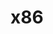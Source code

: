 # x86

<!---
Type|Macro|Description
---|---|---
Identification|`__amd64__`<br/>`__amd64`<br/>`__x86_64__`<br/>`__x86_64`<br/>|Defined by GNU C and Sun Studio
Identification|_M_X64<br/>`_M_AMD64`|Defined by Visual C++

Type|Macro|Format|Description
---|---|---|---
Identification|`i386`<br/>`__i386`<br/>`__i386__`| |Defined by GNU C
Version|`__i386__`<br/>`__i486__`<br/>`__i586__`<br/>`__i686__`| |Defined by GNU C
Identification|`__i386`| |Defined by Sun Studio
Identification|`__i386`<br/>`__IA32__`| |Defined by Stratus VOS C
Identification|`_M_I86`| |Only defined for 16-bits architectures<br/><br/>Defined by Visual C++, Digital Mars, and Watcom C/C++ (see note below)
Identification|`_M_IX86`| |Only defined for 32-bits architectures<br/><br/>Defined by Visual C++, Intel C/C++, Digital Mars, and Watcom C/C++
Version|`_M_IX86`|V00|V = Version
Identification|`__X86__`| |Defined by Watcom C/C++
Identification|`_X86_`| |Defined by MinGW32
Identification|`__THW_INTEL__`| |Defined by XL C/C++
Identification|`__I86__`| |Defined by Digital Mars
Version|`__I86__`|V|V = Version
Identification|`__INTEL__`| |Defined by CodeWarrior
Identification|`__386`||Defined by Diab

CPU|`_M_IX86`|`__I86__`
---|---|---
80386|300|3
80486|400|4
Pentium|500|5
Pentium Pro/II|600|6

Notice that Watcom C/C++ defines `_M_IX86` for both 16-bits and 32-bits architectures. Use `__386__` or `_M_I386` to detect 32-bits architectures in this case.

Notice that the Stratus VOS is big-endian on IA32, so these macros cannot be used to detect endianness if `__VOS__` is set.


Type 	Macro 	Format 	Description
Identification 	i386
__i386
__i386__ 		Defined by GNU C
Version 	__i386__
__i486__
__i586__
__i686__ 		Defined by GNU C
Identification 	__i386 		Defined by Sun Studio
Identification 	__i386
__IA32__ 		Defined by Stratus VOS C
Identification 	_M_I86 		Only defined for 16-bits architectures

Defined by Visual C++, Digital Mars, and Watcom C/C++ (see note below)
Identification 	_M_IX86 		Only defined for 32-bits architectures

Defined by Visual C++, Intel C/C++, Digital Mars, and Watcom C/C++
Version 	_M_IX86 	V00 	V = Version
Identification 	__X86__ 		Defined by Watcom C/C++
Identification 	_X86_ 		Defined by MinGW32
Identification 	__THW_INTEL__ 		Defined by XL C/C++
Identification 	__I86__ 		Defined by Digital Mars
Version 	__I86__ 	V 	V = Version
Identification 	__INTEL__ 		Defined by CodeWarrior
Identification 	__386 		Defined by Diab

Notice that Watcom C/C++ defines _M_IX86 for both 16-bits and 32-bits architectures. Use __386__ or _M_I386 to detect 32-bits architectures in this case.

Notice that the Stratus VOS is big-endian on IA32, so these macros cannot be used to detect endianness if __VOS__ is set.
Example
CPU 	_M_IX86 	__I86__
80386 	300 	3
80486 	400 	4
Pentium 	500 	5
Pentium Pro/II 	600 	6
////


////
<gcc/config/i386/i386.h> (3.1)

#define TARGET_CPU_DEFAULT_i386 0
#define TARGET_CPU_DEFAULT_i486 1
#define TARGET_CPU_DEFAULT_pentium 2
#define TARGET_CPU_DEFAULT_pentium_mmx 3
#define TARGET_CPU_DEFAULT_pentiumpro 4
#define TARGET_CPU_DEFAULT_pentium2 5
#define TARGET_CPU_DEFAULT_pentium3 6
#define TARGET_CPU_DEFAULT_pentium4 7
#define TARGET_CPU_DEFAULT_k6 8
#define TARGET_CPU_DEFAULT_k6_2 9
#define TARGET_CPU_DEFAULT_k6_3 10
#define TARGET_CPU_DEFAULT_athlon 11
#define TARGET_CPU_DEFAULT_athlon_sse 12

#define TARGET_CPU_DEFAULT_NAMES {"i386", "i486", "pentium", "pentium-mmx",\
				  "pentiumpro", "pentium2", "pentium3", \
				  "pentium4", "k6", "k6-2", "k6-3",\
				  "athlon", "athlon-4"}
#ifndef CPP_CPU_DEFAULT_SPEC
#if TARGET_CPU_DEFAULT == TARGET_CPU_DEFAULT_i486
#define CPP_CPU_DEFAULT_SPEC "-D__tune_i486__"
#endif
#if TARGET_CPU_DEFAULT == TARGET_CPU_DEFAULT_pentium
#define CPP_CPU_DEFAULT_SPEC "-D__tune_i586__ -D__tune_pentium__"
#endif
#if TARGET_CPU_DEFAULT == TARGET_CPU_DEFAULT_pentium_mmx
#define CPP_CPU_DEFAULT_SPEC "-D__tune_i586__ -D__tune_pentium__ -D__tune_pentium_mmx__"
#endif
#if TARGET_CPU_DEFAULT == TARGET_CPU_DEFAULT_pentiumpro
#define CPP_CPU_DEFAULT_SPEC "-D__tune_i686__ -D__tune_pentiumpro__"
#endif
#if TARGET_CPU_DEFAULT == TARGET_CPU_DEFAULT_pentium2
#define CPP_CPU_DEFAULT_SPEC "-D__tune_i686__ -D__tune_pentiumpro__\
-D__tune_pentium2__"
#endif
#if TARGET_CPU_DEFAULT == TARGET_CPU_DEFAULT_pentium3
#define CPP_CPU_DEFAULT_SPEC "-D__tune_i686__ -D__tune_pentiumpro__\
-D__tune_pentium2__ -D__tune_pentium3__"
#endif
#if TARGET_CPU_DEFAULT == TARGET_CPU_DEFAULT_pentium4
#define CPP_CPU_DEFAULT_SPEC "-D__tune_pentium4__"
#endif
#if TARGET_CPU_DEFAULT == TARGET_CPU_DEFAULT_k6
#define CPP_CPU_DEFAULT_SPEC "-D__tune_k6__"
#endif
#if TARGET_CPU_DEFAULT == TARGET_CPU_DEFAULT_k6_2
#define CPP_CPU_DEFAULT_SPEC "-D__tune_k6__ -D__tune_k6_2__"
#endif
#if TARGET_CPU_DEFAULT == TARGET_CPU_DEFAULT_k6_3
#define CPP_CPU_DEFAULT_SPEC "-D__tune_k6__ -D__tune_k6_3__"
#endif
#if TARGET_CPU_DEFAULT == TARGET_CPU_DEFAULT_athlon
#define CPP_CPU_DEFAULT_SPEC "-D__tune_athlon__"
#endif
#if TARGET_CPU_DEFAULT == TARGET_CPU_DEFAULT_athlon_sse
#define CPP_CPU_DEFAULT_SPEC "-D__tune_athlon__ -D__tune_athlon_sse__"
#endif
#ifndef CPP_CPU_DEFAULT_SPEC
#define CPP_CPU_DEFAULT_SPEC "-D__tune_i386__"
#endif
#endif /* CPP_CPU_DEFAULT_SPEC */

#ifdef TARGET_BI_ARCH
#define NO_BUILTIN_SIZE_TYPE
#define NO_BUILTIN_PTRDIFF_TYPE
#endif

#ifdef NO_BUILTIN_SIZE_TYPE
#define CPP_CPU32_SIZE_TYPE_SPEC \
  " -D__SIZE_TYPE__=unsigned\\ int -D__PTRDIFF_TYPE__=int"
#define CPP_CPU64_SIZE_TYPE_SPEC \
  " -D__SIZE_TYPE__=unsigned\\ long\\ int -D__PTRDIFF_TYPE__=long\\ int"
#else
#define CPP_CPU32_SIZE_TYPE_SPEC ""
#define CPP_CPU64_SIZE_TYPE_SPEC ""
#endif

#define CPP_CPU32_SPEC \
  "-Acpu=i386 -Amachine=i386 %{!ansi:%{!std=c*:%{!std=i*:-Di386}}} -D__i386 \
-D__i386__ %(cpp_cpu32sizet)"

#define CPP_CPU64_SPEC \
  "-Acpu=x86_64 -Amachine=x86_64 -D__x86_64 -D__x86_64__ %(cpp_cpu64sizet)"

#define CPP_CPUCOMMON_SPEC "\
%{march=i386:%{!mcpu*:-D__tune_i386__ }}\
%{march=i486:-D__i486 -D__i486__ %{!mcpu*:-D__tune_i486__ }}\
%{march=pentium|march=i586:-D__i586 -D__i586__ -D__pentium -D__pentium__ \
  %{!mcpu*:-D__tune_i586__ -D__tune_pentium__ }}\
%{march=pentium-mmx:-D__i586 -D__i586__ -D__pentium -D__pentium__ \
  -D__pentium__mmx__ \
  %{!mcpu*:-D__tune_i586__ -D__tune_pentium__ -D__tune_pentium_mmx__}}\
%{march=pentiumpro|march=i686:-D__i686 -D__i686__ \
  -D__pentiumpro -D__pentiumpro__ \
  %{!mcpu*:-D__tune_i686__ -D__tune_pentiumpro__ }}\
%{march=k6:-D__k6 -D__k6__ %{!mcpu*:-D__tune_k6__ }}\
%{march=k6-2:-D__k6 -D__k6__ -D__k6_2__ \
  %{!mcpu*:-D__tune_k6__ -D__tune_k6_2__ }}\
%{march=k6-3:-D__k6 -D__k6__ -D__k6_3__ \
  %{!mcpu*:-D__tune_k6__ -D__tune_k6_3__ }}\
%{march=athlon|march=athlon-tbird:-D__athlon -D__athlon__ \
  %{!mcpu*:-D__tune_athlon__ }}\
%{march=athlon-4|march=athlon-xp|march=athlon-mp:-D__athlon -D__athlon__ \
  -D__athlon_sse__ \
  %{!mcpu*:-D__tune_athlon__ -D__tune_athlon_sse__ }}\
%{march=pentium4:-D__pentium4 -D__pentium4__ %{!mcpu*:-D__tune_pentium4__ }}\
%{m386|mcpu=i386:-D__tune_i386__ }\
%{m486|mcpu=i486:-D__tune_i486__ }\
%{mpentium|mcpu=pentium|mcpu=i586|mcpu=pentium-mmx:-D__tune_i586__ -D__tune_pentium__ }\
%{mpentiumpro|mcpu=pentiumpro|mcpu=i686|cpu=pentium2|cpu=pentium3:-D__tune_i686__ \
-D__tune_pentiumpro__ }\
%{mcpu=k6|mcpu=k6-2|mcpu=k6-3:-D__tune_k6__ }\
%{mcpu=athlon|mcpu=athlon-tbird|mcpu=athlon-4|mcpu=athlon-xp|mcpu=athlon-mp:\
-D__tune_athlon__ }\
%{mcpu=athlon-4|mcpu=athlon-xp|mcpu=athlon-mp:\
-D__tune_athlon_sse__ }\
%{mcpu=pentium4:-D__tune_pentium4__ }\
%{march=athlon-tbird|march=athlon-xp|march=athlon-mp|march=pentium3|march=pentium4:\
-D__SSE__ }\
%{march=pentium-mmx|march=k6|march=k6-2|march=k6-3\
|march=athlon|march=athlon-tbird|march=athlon-4|march=athlon-xp\
|march=athlon-mp|march=pentium2|march=pentium3|march=pentium4: -D__MMX__ }\
%{march=k6-2|march=k6-3\
|march=athlon|march=athlon-tbird|march=athlon-4|march=athlon-xp\
|march=athlon-mp: -D__3dNOW__ }\
%{march=athlon|march=athlon-tbird|march=athlon-4|march=athlon-xp\
|march=athlon-mp: -D__3dNOW_A__ }\
%{march=pentium4: -D__SSE2__ }\
%{!march*:%{!mcpu*:%{!m386:%{!m486:%{!mpentium*:%(cpp_cpu_default)}}}}}"

#ifndef CPP_CPU_SPEC
#ifdef TARGET_BI_ARCH
#ifdef TARGET_64BIT_DEFAULT
#define CPP_CPU_SPEC "%{m32:%(cpp_cpu32)}%{!m32:%(cpp_cpu64)} %(cpp_cpucommon)"
#else
#define CPP_CPU_SPEC "%{m64:%(cpp_cpu64)}%{!m64:%(cpp_cpu32)} %(cpp_cpucommon)"
#endif
#else
#ifdef TARGET_64BIT_DEFAULT
#define CPP_CPU_SPEC "%(cpp_cpu64) %(cpp_cpucommon)"
#else
#define CPP_CPU_SPEC "%(cpp_cpu32) %(cpp_cpucommon)"
#endif
#endif
#endif

////


////
<gcc/config/i860/i860.h> (3.1)

#define CPP_PREDEFINES "-Di860 -Dunix -Asystem=unix -Asystem=svr4 -Acpu=i860 -Amachine=i860"
////

////
<gcc/config/i960/i960> (3.1)

#define CPP_PREDEFINES "-Di960 -Di80960 -DI960 -DI80960 -Acpu=i960 -Amachine=i960"

/* Name to predefine in the preprocessor for processor variations.
   -mic* options make characters signed by default.  */
#define	CPP_SPEC "%{mic*:-D__i960 -fsigned-char\
			%{mka:-D__i960KA}%{mkb:-D__i960KB}\
			%{mja:-D__i960JA}%{mjd:-D__i960JD}%{mjf:-D__i960JF}\
			%{mrp:-D__i960RP}\
			%{msa:-D__i960SA}%{msb:-D__i960SB}\
			%{mmc:-D__i960MC}\
			%{mca:-D__i960CA}%{mcc:-D__i960CC}\
			%{mcf:-D__i960CF}}\
	%{msoft-float:-D_SOFT_FLOAT}\
	%{mka:-D__i960KA__ -D__i960_KA__}\
	%{mkb:-D__i960KB__ -D__i960_KB__}\
	%{msa:-D__i960SA__ -D__i960_SA__}\
	%{msb:-D__i960SB__ -D__i960_SB__}\
	%{mmc:-D__i960MC__ -D__i960_MC__}\
	%{mca:-D__i960CA__ -D__i960_CA__}\
	%{mcc:-D__i960CC__ -D__i960_CC__}\
	%{mcf:-D__i960CF__ -D__i960_CF__}\
	%{!mka:%{!mkb:%{!msa:%{!msb:%{!mmc:%{!mca:\
		%{!mcc:%{!mcf:-D__i960_KB -D__i960KB__ %{mic*:-D__i960KB}}}}}}}}}\
	%{mlong-double-64:-D__LONG_DOUBLE_64__}"

/* Specs for the compiler, to handle processor variations. 
   If the user gives an explicit -gstabs or -gcoff option, then do not
   try to add an implicit one, as this will fail. 
   -mic* options make characters signed by default.  */
#define CC1_SPEC \
	"%{mic*:-fsigned-char}\
%{!mka:%{!mkb:%{!msa:%{!msb:%{!mmc:%{!mca:%{!mcc:%{!mcf:%{!mja:%{!mjd:%{!mjf:%{!mrp:-mka}}}}}}}}}}}}\
	 %{!gs*:%{!gc*:%{mbout:%{g*:-gstabs}}\
		       %{mcoff:%{g*:-gcoff}}\
		       %{!mbout:%{!mcoff:%{g*:-gstabs}}}}}"

/* Specs for the assembler, to handle processor variations.
   For compatibility with Intel's gnu960 tool chain, pass -A options to
   the assembler.  */
#define ASM_SPEC \
	"%{mka:-AKA}%{mkb:-AKB}%{msa:-ASA}%{msb:-ASB}\
	%{mmc:-AMC}%{mca:-ACA}%{mcc:-ACC}%{mcf:-ACF}\
        %{mja:-AJX}%{mjd:-AJX}%{mjf:-AJX}%{mrp:-AJX}\
	%{!mka:%{!mkb:%{!msa:%{!msb:%{!mmc:%{!mca:%{!mcc:%{!mcf:%{!mja:%{!mjd:%{!mjf:%{!mrp:-AKB}}}}}}}}}}}}\
	%{mlink-relax:-linkrelax}"

/* Specs for the linker, to handle processor variations.
   For compatibility with Intel's gnu960 tool chain, pass -F and -A options
   to the linker.  */
#define LINK_SPEC \
	"%{mka:-AKA}%{mkb:-AKB}%{msa:-ASA}%{msb:-ASB}\
	%{mmc:-AMC}%{mca:-ACA}%{mcc:-ACC}%{mcf:-ACF}\
        %{mja:-AJX}%{mjd:-AJX}%{mjf:-AJX}%{mrp:-AJX}\
	%{mbout:-Fbout}%{mcoff:-Fcoff}\
	%{mlink-relax:-relax}"

/* Specs for the libraries to link with, to handle processor variations.
   Compatible with Intel's gnu960 tool chain.  */
#define LIB_SPEC "%{!nostdlib:-lcg %{p:-lprof}%{pg:-lgprof}\
	  %{mka:-lfpg}%{msa:-lfpg}%{mca:-lfpg}%{mcf:-lfpg} -lgnu}"

/* Defining the macro shows we can debug even without a frame pointer.
   Actually, we can debug without FP.  But defining the macro results in
   that -O means FP elimination.  Addressing through sp requires
   negative offset and more one word addressing in the most cases
   (offsets except for 0-4095 require one more word).  Therefore we've
   not defined the macro.  */
/*#define CAN_DEBUG_WITHOUT_FP*/
////


////
<gcc/config/config/i386-c.cc> (14.2.0)

static void ix86_target_macros_internal
  (HOST_WIDE_INT, HOST_WIDE_INT, enum processor_type, enum processor_type, enum fpmath_unit,
   void (*def_or_undef) (cpp_reader *, const char *));

/* Internal function to either define or undef the appropriate system
   macros.  */
static void
ix86_target_macros_internal (HOST_WIDE_INT isa_flag,
			     HOST_WIDE_INT isa_flag2,
			     enum processor_type arch,
			     enum processor_type tune,
			     enum fpmath_unit fpmath,
			     void (*def_or_undef) (cpp_reader *,
						   const char *))
{
  /* For some of the k6/pentium varients there weren't separate ISA bits to
     identify which tune/arch flag was passed, so figure it out here.  */
  size_t arch_len = strlen (ix86_arch_string);
  size_t tune_len = strlen (ix86_tune_string);
  int last_arch_char = ix86_arch_string[arch_len - 1];
  int last_tune_char = ix86_tune_string[tune_len - 1];

  /* Built-ins based on -march=.  */
  switch (arch)
    {
    case PROCESSOR_I386:
      break;
    case PROCESSOR_I486:
      def_or_undef (parse_in, "__i486");
      def_or_undef (parse_in, "__i486__");
      break;
    case PROCESSOR_LAKEMONT:
      /* Intel MCU is based on Intel Pentium CPU.  */
    case PROCESSOR_PENTIUM:
      def_or_undef (parse_in, "__i586");
      def_or_undef (parse_in, "__i586__");
      def_or_undef (parse_in, "__pentium");
      def_or_undef (parse_in, "__pentium__");
      if (isa_flag & OPTION_MASK_ISA_MMX)
	def_or_undef (parse_in, "__pentium_mmx__");
      break;
    case PROCESSOR_PENTIUMPRO:
      def_or_undef (parse_in, "__i686");
      def_or_undef (parse_in, "__i686__");
      def_or_undef (parse_in, "__pentiumpro");
      def_or_undef (parse_in, "__pentiumpro__");
      break;
    case PROCESSOR_GEODE:
      def_or_undef (parse_in, "__geode");
      def_or_undef (parse_in, "__geode__");
      break;
    case PROCESSOR_K6:
      def_or_undef (parse_in, "__k6");
      def_or_undef (parse_in, "__k6__");
      if (last_arch_char == '2')
	def_or_undef (parse_in, "__k6_2__");
      else if (last_arch_char == '3')
	def_or_undef (parse_in, "__k6_3__");
      else if (isa_flag & OPTION_MASK_ISA_3DNOW)
	def_or_undef (parse_in, "__k6_3__");
      break;
    case PROCESSOR_ATHLON:
      def_or_undef (parse_in, "__athlon");
      def_or_undef (parse_in, "__athlon__");
      if (isa_flag & OPTION_MASK_ISA_SSE)
	def_or_undef (parse_in, "__athlon_sse__");
      break;
    case PROCESSOR_K8:
      def_or_undef (parse_in, "__k8");
      def_or_undef (parse_in, "__k8__");
      break;
    case PROCESSOR_AMDFAM10:
      def_or_undef (parse_in, "__amdfam10");
      def_or_undef (parse_in, "__amdfam10__");
      break;
    case PROCESSOR_BDVER1:
      def_or_undef (parse_in, "__bdver1");
      def_or_undef (parse_in, "__bdver1__");
      break;
    case PROCESSOR_BDVER2:
      def_or_undef (parse_in, "__bdver2");
      def_or_undef (parse_in, "__bdver2__");
      break;
    case PROCESSOR_BDVER3:
      def_or_undef (parse_in, "__bdver3");
      def_or_undef (parse_in, "__bdver3__");
      break;
    case PROCESSOR_BDVER4:
      def_or_undef (parse_in, "__bdver4");
      def_or_undef (parse_in, "__bdver4__");
      break;
    case PROCESSOR_ZNVER1:
      def_or_undef (parse_in, "__znver1");
      def_or_undef (parse_in, "__znver1__");
      break;
    case PROCESSOR_ZNVER2:
      def_or_undef (parse_in, "__znver2");
      def_or_undef (parse_in, "__znver2__");
      break;
    case PROCESSOR_ZNVER3:
      def_or_undef (parse_in, "__znver3");
      def_or_undef (parse_in, "__znver3__");
      break;
    case PROCESSOR_ZNVER4:
      def_or_undef (parse_in, "__znver4");
      def_or_undef (parse_in, "__znver4__");
      break;
    case PROCESSOR_ZNVER5:
      def_or_undef (parse_in, "__znver5");
      def_or_undef (parse_in, "__znver5__");
      break;
    case PROCESSOR_BTVER1:
      def_or_undef (parse_in, "__btver1");
      def_or_undef (parse_in, "__btver1__");
      break;
    case PROCESSOR_BTVER2:
      def_or_undef (parse_in, "__btver2");
      def_or_undef (parse_in, "__btver2__");
      break;
    case PROCESSOR_LUJIAZUI:
      def_or_undef (parse_in, "__lujiazui");
      def_or_undef (parse_in, "__lujiazui__");
      break;
    case PROCESSOR_YONGFENG:
      def_or_undef (parse_in, "__yongfeng");
      def_or_undef (parse_in, "__yongfeng__");
      break;
    case PROCESSOR_PENTIUM4:
      def_or_undef (parse_in, "__pentium4");
      def_or_undef (parse_in, "__pentium4__");
      break;
    case PROCESSOR_NOCONA:
      def_or_undef (parse_in, "__nocona");
      def_or_undef (parse_in, "__nocona__");
      break;
    case PROCESSOR_CORE2:
      def_or_undef (parse_in, "__core2");
      def_or_undef (parse_in, "__core2__");
      break;
    case PROCESSOR_NEHALEM:
      def_or_undef (parse_in, "__corei7");
      def_or_undef (parse_in, "__corei7__");
      def_or_undef (parse_in, "__nehalem");
      def_or_undef (parse_in, "__nehalem__");
      break;
    case PROCESSOR_SANDYBRIDGE:
      def_or_undef (parse_in, "__corei7_avx");
      def_or_undef (parse_in, "__corei7_avx__");
      def_or_undef (parse_in, "__sandybridge");
      def_or_undef (parse_in, "__sandybridge__");
      break;
    case PROCESSOR_HASWELL:
      def_or_undef (parse_in, "__core_avx2");
      def_or_undef (parse_in, "__core_avx2__");
      def_or_undef (parse_in, "__haswell");
      def_or_undef (parse_in, "__haswell__");
      break;
    case PROCESSOR_BONNELL:
      def_or_undef (parse_in, "__atom");
      def_or_undef (parse_in, "__atom__");
      def_or_undef (parse_in, "__bonnell");
      def_or_undef (parse_in, "__bonnell__");
      break;
    case PROCESSOR_SILVERMONT:
      def_or_undef (parse_in, "__slm");
      def_or_undef (parse_in, "__slm__");
      def_or_undef (parse_in, "__silvermont");
      def_or_undef (parse_in, "__silvermont__");
      break;
    case PROCESSOR_GOLDMONT:
      def_or_undef (parse_in, "__goldmont");
      def_or_undef (parse_in, "__goldmont__");
      break;
    case PROCESSOR_GOLDMONT_PLUS:
      def_or_undef (parse_in, "__goldmont_plus");
      def_or_undef (parse_in, "__goldmont_plus__");
      break;
    case PROCESSOR_TREMONT:
      def_or_undef (parse_in, "__tremont");
      def_or_undef (parse_in, "__tremont__");
      break;
    case PROCESSOR_SIERRAFOREST:
      def_or_undef (parse_in, "__sierraforest");
      def_or_undef (parse_in, "__sierraforest__");
      break;
    case PROCESSOR_GRANDRIDGE:
      def_or_undef (parse_in, "__grandridge");
      def_or_undef (parse_in, "__grandridge__");
      break;
    case PROCESSOR_CLEARWATERFOREST:
      def_or_undef (parse_in, "__clearwaterforest");
      def_or_undef (parse_in, "__clearwaterforest__");
      break;
    case PROCESSOR_KNL:
      def_or_undef (parse_in, "__knl");
      def_or_undef (parse_in, "__knl__");
      break;
    case PROCESSOR_KNM:
      def_or_undef (parse_in, "__knm");
      def_or_undef (parse_in, "__knm__");
      break;
    case PROCESSOR_SKYLAKE:
      def_or_undef (parse_in, "__skylake");
      def_or_undef (parse_in, "__skylake__");
      break;
    case PROCESSOR_SKYLAKE_AVX512:
      def_or_undef (parse_in, "__skylake_avx512");
      def_or_undef (parse_in, "__skylake_avx512__");
      break;
    case PROCESSOR_CANNONLAKE:
      def_or_undef (parse_in, "__cannonlake");
      def_or_undef (parse_in, "__cannonlake__");
      break;
    case PROCESSOR_ICELAKE_CLIENT:
      def_or_undef (parse_in, "__icelake_client");
      def_or_undef (parse_in, "__icelake_client__");
      break;
    case PROCESSOR_ICELAKE_SERVER:
      def_or_undef (parse_in, "__icelake_server");
      def_or_undef (parse_in, "__icelake_server__");
      break;
    case PROCESSOR_CASCADELAKE:
      def_or_undef (parse_in, "__cascadelake");
      def_or_undef (parse_in, "__cascadelake__");
      break;
    case PROCESSOR_TIGERLAKE:
      def_or_undef (parse_in, "__tigerlake");
      def_or_undef (parse_in, "__tigerlake__");
      break;
    case PROCESSOR_COOPERLAKE:
      def_or_undef (parse_in, "__cooperlake");
      def_or_undef (parse_in, "__cooperlake__");
      break;
    case PROCESSOR_SAPPHIRERAPIDS:
      def_or_undef (parse_in, "__sapphirerapids");
      def_or_undef (parse_in, "__sapphirerapids__");
      break;
    case PROCESSOR_GRANITERAPIDS:
      def_or_undef (parse_in, "__graniterapids");
      def_or_undef (parse_in, "__graniterapids__");
      break;
    case PROCESSOR_GRANITERAPIDS_D:
      def_or_undef (parse_in, "__graniterapids_d");
      def_or_undef (parse_in, "__graniterapids_d__");
      break;
    case PROCESSOR_ALDERLAKE:
      def_or_undef (parse_in, "__alderlake");
      def_or_undef (parse_in, "__alderlake__");
      break;
    case PROCESSOR_ROCKETLAKE:
      def_or_undef (parse_in, "__rocketlake");
      def_or_undef (parse_in, "__rocketlake__");
      break;
    case PROCESSOR_ARROWLAKE:
      def_or_undef (parse_in, "__arrowlake");
      def_or_undef (parse_in, "__arrowlake__");
      break;
    case PROCESSOR_ARROWLAKE_S:
      def_or_undef (parse_in, "__arrowlake_s");
      def_or_undef (parse_in, "__arrowlake_s__");
      break;
    case PROCESSOR_PANTHERLAKE:
      def_or_undef (parse_in, "__pantherlake");
      def_or_undef (parse_in, "__pantherlake__");
      break;

    /* use PROCESSOR_max to not set/unset the arch macro.  */
    case PROCESSOR_max:
      break;
    case PROCESSOR_INTEL:
    case PROCESSOR_GENERIC:
      gcc_unreachable ();
    }

  /* Built-ins based on -mtune=.  */
  switch (tune)
    {
    case PROCESSOR_I386:
      def_or_undef (parse_in, "__tune_i386__");
      break;
    case PROCESSOR_I486:
      def_or_undef (parse_in, "__tune_i486__");
      break;
    case PROCESSOR_PENTIUM:
      def_or_undef (parse_in, "__tune_i586__");
      def_or_undef (parse_in, "__tune_pentium__");
      if (last_tune_char == 'x')
	def_or_undef (parse_in, "__tune_pentium_mmx__");
      break;
    case PROCESSOR_PENTIUMPRO:
      def_or_undef (parse_in, "__tune_i686__");
      def_or_undef (parse_in, "__tune_pentiumpro__");
      switch (last_tune_char)
	{
	case '3':
	  def_or_undef (parse_in, "__tune_pentium3__");
	  /* FALLTHRU */
	case '2':
	  def_or_undef (parse_in, "__tune_pentium2__");
	  break;
	}
      break;
    case PROCESSOR_GEODE:
      def_or_undef (parse_in, "__tune_geode__");
      break;
    case PROCESSOR_K6:
      def_or_undef (parse_in, "__tune_k6__");
      if (last_tune_char == '2')
	def_or_undef (parse_in, "__tune_k6_2__");
      else if (last_tune_char == '3')
	def_or_undef (parse_in, "__tune_k6_3__");
      else if (isa_flag & OPTION_MASK_ISA_3DNOW)
	def_or_undef (parse_in, "__tune_k6_3__");
      break;
    case PROCESSOR_ATHLON:
      def_or_undef (parse_in, "__tune_athlon__");
      if (isa_flag & OPTION_MASK_ISA_SSE)
	def_or_undef (parse_in, "__tune_athlon_sse__");
      break;
    case PROCESSOR_K8:
      def_or_undef (parse_in, "__tune_k8__");
      break;
    case PROCESSOR_AMDFAM10:
      def_or_undef (parse_in, "__tune_amdfam10__");
      break;
    case PROCESSOR_BDVER1:
      def_or_undef (parse_in, "__tune_bdver1__");
      break;
    case PROCESSOR_BDVER2:
      def_or_undef (parse_in, "__tune_bdver2__");
      break;
    case PROCESSOR_BDVER3:
      def_or_undef (parse_in, "__tune_bdver3__");
      break;
    case PROCESSOR_BDVER4:
      def_or_undef (parse_in, "__tune_bdver4__");
      break;
    case PROCESSOR_ZNVER1:
      def_or_undef (parse_in, "__tune_znver1__");
      break;
    case PROCESSOR_ZNVER2:
      def_or_undef (parse_in, "__tune_znver2__");
      break;
    case PROCESSOR_ZNVER3:
      def_or_undef (parse_in, "__tune_znver3__");
      break;
    case PROCESSOR_ZNVER4:
      def_or_undef (parse_in, "__tune_znver4__");
      break;
    case PROCESSOR_ZNVER5:
      def_or_undef (parse_in, "__tune_znver5__");
      break;
    case PROCESSOR_BTVER1:
      def_or_undef (parse_in, "__tune_btver1__");
      break;
    case PROCESSOR_BTVER2:
      def_or_undef (parse_in, "__tune_btver2__");
       break;
    case PROCESSOR_LUJIAZUI:
      def_or_undef (parse_in, "__tune_lujiazui__");
       break;
    case PROCESSOR_YONGFENG:
      def_or_undef (parse_in, "__tune_yongfeng__");
       break;
    case PROCESSOR_PENTIUM4:
      def_or_undef (parse_in, "__tune_pentium4__");
      break;
    case PROCESSOR_NOCONA:
      def_or_undef (parse_in, "__tune_nocona__");
      break;
    case PROCESSOR_CORE2:
      def_or_undef (parse_in, "__tune_core2__");
      break;
    case PROCESSOR_NEHALEM:
      def_or_undef (parse_in, "__tune_corei7__");
      def_or_undef (parse_in, "__tune_nehalem__");
      break;
    case PROCESSOR_SANDYBRIDGE:
      def_or_undef (parse_in, "__tune_corei7_avx__");
      def_or_undef (parse_in, "__tune_sandybridge__");
      break;
    case PROCESSOR_HASWELL:
      def_or_undef (parse_in, "__tune_core_avx2__");
      def_or_undef (parse_in, "__tune_haswell__");
      break;
    case PROCESSOR_BONNELL:
      def_or_undef (parse_in, "__tune_atom__");
      def_or_undef (parse_in, "__tune_bonnell__");
      break;
    case PROCESSOR_SILVERMONT:
      def_or_undef (parse_in, "__tune_slm__");
      def_or_undef (parse_in, "__tune_silvermont__");
      break;
    case PROCESSOR_GOLDMONT:
      def_or_undef (parse_in, "__tune_goldmont__");
      break;
    case PROCESSOR_GOLDMONT_PLUS:
      def_or_undef (parse_in, "__tune_goldmont_plus__");
      break;
    case PROCESSOR_TREMONT:
      def_or_undef (parse_in, "__tune_tremont__");
      break;
    case PROCESSOR_SIERRAFOREST:
      def_or_undef (parse_in, "__tune_sierraforest__");
      break;
    case PROCESSOR_GRANDRIDGE:
      def_or_undef (parse_in, "__tune_grandridge__");
      break;
    case PROCESSOR_CLEARWATERFOREST:
      def_or_undef (parse_in, "__tune_clearwaterforest__");
      break;
    case PROCESSOR_KNL:
      def_or_undef (parse_in, "__tune_knl__");
      break;
    case PROCESSOR_KNM:
      def_or_undef (parse_in, "__tune_knm__");
      break;
    case PROCESSOR_SKYLAKE:
      def_or_undef (parse_in, "__tune_skylake__");
      break;
    case PROCESSOR_SKYLAKE_AVX512:
      def_or_undef (parse_in, "__tune_skylake_avx512__");
      break;
    case PROCESSOR_CANNONLAKE:
      def_or_undef (parse_in, "__tune_cannonlake__");
      break;
    case PROCESSOR_ICELAKE_CLIENT:
      def_or_undef (parse_in, "__tune_icelake_client__");
      break;
    case PROCESSOR_ICELAKE_SERVER:
      def_or_undef (parse_in, "__tune_icelake_server__");
      break;
    case PROCESSOR_LAKEMONT:
      def_or_undef (parse_in, "__tune_lakemont__");
      break;
    case PROCESSOR_CASCADELAKE:
      def_or_undef (parse_in, "__tune_cascadelake__");
      break;
    case PROCESSOR_TIGERLAKE:
      def_or_undef (parse_in, "__tune_tigerlake__");
      break;
    case PROCESSOR_COOPERLAKE:
      def_or_undef (parse_in, "__tune_cooperlake__");
      break;
    case PROCESSOR_SAPPHIRERAPIDS:
      def_or_undef (parse_in, "__tune_sapphirerapids__");
      break;
    case PROCESSOR_ALDERLAKE:
      def_or_undef (parse_in, "__tune_alderlake__");
      break;
    case PROCESSOR_ROCKETLAKE:
      def_or_undef (parse_in, "__tune_rocketlake__");
      break;
    case PROCESSOR_GRANITERAPIDS:
      def_or_undef (parse_in, "__tune_graniterapids__");
      break;
    case PROCESSOR_GRANITERAPIDS_D:
      def_or_undef (parse_in, "__tune_graniterapids_d__");
      break;
    case PROCESSOR_ARROWLAKE:
      def_or_undef (parse_in, "__tune_arrowlake__");
      break;
    case PROCESSOR_ARROWLAKE_S:
      def_or_undef (parse_in, "__tune_arrowlake_s__");
      break;
    case PROCESSOR_PANTHERLAKE:
      def_or_undef (parse_in, "__tune_pantherlake__");
      break;
    case PROCESSOR_INTEL:
    case PROCESSOR_GENERIC:
      break;
    /* use PROCESSOR_max to not set/unset the tune macro.  */
    case PROCESSOR_max:
      break;
    }

  switch (ix86_cmodel)
    {
    case CM_SMALL:
    case CM_SMALL_PIC:
      def_or_undef (parse_in, "__code_model_small__");
      break;
    case CM_MEDIUM:
    case CM_MEDIUM_PIC:
      def_or_undef (parse_in, "__code_model_medium__");
      break;
    case CM_LARGE:
    case CM_LARGE_PIC:
      def_or_undef (parse_in, "__code_model_large__");
      break;
    case CM_32:
      def_or_undef (parse_in, "__code_model_32__");
      break;
    case CM_KERNEL:
      def_or_undef (parse_in, "__code_model_kernel__");
      break;
    default:
      ;
    }

  if (isa_flag2 & OPTION_MASK_ISA2_WBNOINVD)
    def_or_undef (parse_in, "__WBNOINVD__");
  if (isa_flag2 & OPTION_MASK_ISA2_AVX512VP2INTERSECT)
    def_or_undef (parse_in, "__AVX512VP2INTERSECT__");
  if (isa_flag & OPTION_MASK_ISA_MMX)
    def_or_undef (parse_in, "__MMX__");
  if (isa_flag & OPTION_MASK_ISA_3DNOW)
    def_or_undef (parse_in, "__3dNOW__");
  if (isa_flag & OPTION_MASK_ISA_3DNOW_A)
    def_or_undef (parse_in, "__3dNOW_A__");
  if (isa_flag & OPTION_MASK_ISA_SSE)
    def_or_undef (parse_in, "__SSE__");
  if (isa_flag & OPTION_MASK_ISA_SSE2)
    def_or_undef (parse_in, "__SSE2__");
  if (isa_flag & OPTION_MASK_ISA_SSE3)
    def_or_undef (parse_in, "__SSE3__");
  if (isa_flag & OPTION_MASK_ISA_SSSE3)
    def_or_undef (parse_in, "__SSSE3__");
  if (isa_flag & OPTION_MASK_ISA_SSE4_1)
    def_or_undef (parse_in, "__SSE4_1__");
  if (isa_flag & OPTION_MASK_ISA_SSE4_2)
    def_or_undef (parse_in, "__SSE4_2__");
  if (isa_flag & OPTION_MASK_ISA_AES)
    def_or_undef (parse_in, "__AES__");
  if (isa_flag & OPTION_MASK_ISA_SHA)
    def_or_undef (parse_in, "__SHA__");
  if (isa_flag & OPTION_MASK_ISA_PCLMUL)
    def_or_undef (parse_in, "__PCLMUL__");
  if (isa_flag & OPTION_MASK_ISA_AVX)
    def_or_undef (parse_in, "__AVX__");
  if (isa_flag & OPTION_MASK_ISA_AVX2)
    def_or_undef (parse_in, "__AVX2__");
  if (isa_flag & OPTION_MASK_ISA_AVX512F)
    def_or_undef (parse_in, "__AVX512F__");
  if (isa_flag & OPTION_MASK_ISA_AVX512ER)
    def_or_undef (parse_in, "__AVX512ER__");
  if (isa_flag & OPTION_MASK_ISA_AVX512CD)
    def_or_undef (parse_in, "__AVX512CD__");
  if (isa_flag & OPTION_MASK_ISA_AVX512PF)
    def_or_undef (parse_in, "__AVX512PF__");
  if (isa_flag & OPTION_MASK_ISA_AVX512DQ)
    def_or_undef (parse_in, "__AVX512DQ__");
  if (isa_flag & OPTION_MASK_ISA_AVX512BW)
    def_or_undef (parse_in, "__AVX512BW__");
  if (isa_flag & OPTION_MASK_ISA_AVX512VL)
    {
      def_or_undef (parse_in, "__AVX512VL__");
      def_or_undef (parse_in, "__EVEX256__");
    }
  if (isa_flag & OPTION_MASK_ISA_AVX512VBMI)
    def_or_undef (parse_in, "__AVX512VBMI__");
  if (isa_flag & OPTION_MASK_ISA_AVX512IFMA)
    def_or_undef (parse_in, "__AVX512IFMA__");
  if (isa_flag2 & OPTION_MASK_ISA2_AVX5124VNNIW)
    def_or_undef (parse_in, "__AVX5124VNNIW__");
  if (isa_flag & OPTION_MASK_ISA_AVX512VBMI2)
    def_or_undef (parse_in, "__AVX512VBMI2__");
  if (isa_flag & OPTION_MASK_ISA_AVX512VNNI)
    def_or_undef (parse_in, "__AVX512VNNI__");
  if (isa_flag2 & OPTION_MASK_ISA2_PCONFIG)
    def_or_undef (parse_in, "__PCONFIG__");
  if (isa_flag2 & OPTION_MASK_ISA2_SGX)
    def_or_undef (parse_in, "__SGX__");
  if (isa_flag2 & OPTION_MASK_ISA2_AVX5124FMAPS)
    def_or_undef (parse_in, "__AVX5124FMAPS__");
  if (isa_flag & OPTION_MASK_ISA_AVX512BITALG)
    def_or_undef (parse_in, "__AVX512BITALG__");
  if (isa_flag & OPTION_MASK_ISA_AVX512VPOPCNTDQ)
    def_or_undef (parse_in, "__AVX512VPOPCNTDQ__");
  if (isa_flag & OPTION_MASK_ISA_FMA)
    def_or_undef (parse_in, "__FMA__");
  if (isa_flag & OPTION_MASK_ISA_RTM)
    def_or_undef (parse_in, "__RTM__");
  if (isa_flag & OPTION_MASK_ISA_SSE4A)
    def_or_undef (parse_in, "__SSE4A__");
  if (isa_flag & OPTION_MASK_ISA_FMA4)
    def_or_undef (parse_in, "__FMA4__");
  if (isa_flag & OPTION_MASK_ISA_XOP)
    def_or_undef (parse_in, "__XOP__");
  if (isa_flag & OPTION_MASK_ISA_LWP)
    def_or_undef (parse_in, "__LWP__");
  if (isa_flag & OPTION_MASK_ISA_ABM)
    def_or_undef (parse_in, "__ABM__");
  if (isa_flag & OPTION_MASK_ISA_BMI)
    def_or_undef (parse_in, "__BMI__");
  if (isa_flag & OPTION_MASK_ISA_BMI2)
    def_or_undef (parse_in, "__BMI2__");
  if (isa_flag & OPTION_MASK_ISA_LZCNT)
    def_or_undef (parse_in, "__LZCNT__");
  if (isa_flag & OPTION_MASK_ISA_TBM)
    def_or_undef (parse_in, "__TBM__");
  if (isa_flag & OPTION_MASK_ISA_CRC32)
    def_or_undef (parse_in, "__CRC32__");
  if (isa_flag & OPTION_MASK_ISA_POPCNT)
    def_or_undef (parse_in, "__POPCNT__");
  if (isa_flag & OPTION_MASK_ISA_FSGSBASE)
    def_or_undef (parse_in, "__FSGSBASE__");
  if (isa_flag & OPTION_MASK_ISA_RDRND)
    def_or_undef (parse_in, "__RDRND__");
  if (isa_flag & OPTION_MASK_ISA_F16C)
    def_or_undef (parse_in, "__F16C__");
  if (isa_flag & OPTION_MASK_ISA_RDSEED)
    def_or_undef (parse_in, "__RDSEED__");
  if (isa_flag & OPTION_MASK_ISA_PRFCHW)
    def_or_undef (parse_in, "__PRFCHW__");
  if (isa_flag & OPTION_MASK_ISA_ADX)
    def_or_undef (parse_in, "__ADX__");
  if (isa_flag & OPTION_MASK_ISA_FXSR)
    def_or_undef (parse_in, "__FXSR__");
  if (isa_flag & OPTION_MASK_ISA_XSAVE)
    def_or_undef (parse_in, "__XSAVE__");
  if (isa_flag & OPTION_MASK_ISA_XSAVEOPT)
    def_or_undef (parse_in, "__XSAVEOPT__");
  if (isa_flag & OPTION_MASK_ISA_PREFETCHWT1)
    def_or_undef (parse_in, "__PREFETCHWT1__");
  if ((fpmath & FPMATH_SSE) && (isa_flag & OPTION_MASK_ISA_SSE))
    def_or_undef (parse_in, "__SSE_MATH__");
  if ((fpmath & FPMATH_SSE) && (isa_flag & OPTION_MASK_ISA_SSE2))
    def_or_undef (parse_in, "__SSE2_MATH__");
  if (isa_flag & OPTION_MASK_ISA_CLFLUSHOPT)
    def_or_undef (parse_in, "__CLFLUSHOPT__");
  if (isa_flag2 & OPTION_MASK_ISA2_CLZERO)
    def_or_undef (parse_in, "__CLZERO__");
  if (isa_flag & OPTION_MASK_ISA_XSAVEC)
    def_or_undef (parse_in, "__XSAVEC__");
  if (isa_flag & OPTION_MASK_ISA_XSAVES)
    def_or_undef (parse_in, "__XSAVES__");
  if (isa_flag & OPTION_MASK_ISA_CLWB)
    def_or_undef (parse_in, "__CLWB__");
  if (isa_flag2 & OPTION_MASK_ISA2_MWAITX)
    def_or_undef (parse_in, "__MWAITX__");
  if (isa_flag & OPTION_MASK_ISA_PKU)
    def_or_undef (parse_in, "__PKU__");
  if (isa_flag2 & OPTION_MASK_ISA2_RDPID)
    def_or_undef (parse_in, "__RDPID__");
  if (isa_flag & OPTION_MASK_ISA_GFNI)
    def_or_undef (parse_in, "__GFNI__");
  if ((isa_flag & OPTION_MASK_ISA_SHSTK))
    def_or_undef (parse_in, "__SHSTK__");
  if (isa_flag2 & OPTION_MASK_ISA2_VAES)
    def_or_undef (parse_in, "__VAES__");
  if (isa_flag & OPTION_MASK_ISA_VPCLMULQDQ)
    def_or_undef (parse_in, "__VPCLMULQDQ__");
  if (isa_flag & OPTION_MASK_ISA_MOVDIRI)
    def_or_undef (parse_in, "__MOVDIRI__");
  if (isa_flag2 & OPTION_MASK_ISA2_MOVDIR64B)
    def_or_undef (parse_in, "__MOVDIR64B__");
  if (isa_flag2 & OPTION_MASK_ISA2_WAITPKG)
    def_or_undef (parse_in, "__WAITPKG__");
  if (isa_flag2 & OPTION_MASK_ISA2_CLDEMOTE)
    def_or_undef (parse_in, "__CLDEMOTE__");
  if (isa_flag2 & OPTION_MASK_ISA2_SERIALIZE)
    def_or_undef (parse_in, "__SERIALIZE__");
  if (isa_flag2 & OPTION_MASK_ISA2_PTWRITE)
    def_or_undef (parse_in, "__PTWRITE__");
  if (isa_flag2 & OPTION_MASK_ISA2_AVX512BF16)
    def_or_undef (parse_in, "__AVX512BF16__");
  if (isa_flag2 & OPTION_MASK_ISA2_AVX512FP16)
    def_or_undef (parse_in, "__AVX512FP16__");
  if (TARGET_MMX_WITH_SSE)
    def_or_undef (parse_in, "__MMX_WITH_SSE__");
  if (isa_flag2 & OPTION_MASK_ISA2_ENQCMD)
    def_or_undef (parse_in, "__ENQCMD__");
  if (isa_flag2 & OPTION_MASK_ISA2_TSXLDTRK)
    def_or_undef (parse_in, "__TSXLDTRK__");
  if (isa_flag2 & OPTION_MASK_ISA2_AMX_TILE)
    def_or_undef (parse_in, "__AMX_TILE__");
  if (isa_flag2 & OPTION_MASK_ISA2_AMX_INT8)
    def_or_undef (parse_in, "__AMX_INT8__");
  if (isa_flag2 & OPTION_MASK_ISA2_AMX_BF16)
    def_or_undef (parse_in, "__AMX_BF16__");
  if (isa_flag & OPTION_MASK_ISA_SAHF)
    def_or_undef (parse_in, "__LAHF_SAHF__");
  if (isa_flag2 & OPTION_MASK_ISA2_MOVBE)
    def_or_undef (parse_in, "__MOVBE__");
  if (isa_flag2 & OPTION_MASK_ISA2_UINTR)
    def_or_undef (parse_in, "__UINTR__");
  if (isa_flag2 & OPTION_MASK_ISA2_HRESET)
    def_or_undef (parse_in, "__HRESET__");
  if (isa_flag2 & OPTION_MASK_ISA2_KL)
    def_or_undef (parse_in, "__KL__");
  if (isa_flag2 & OPTION_MASK_ISA2_WIDEKL)
    def_or_undef (parse_in, "__WIDEKL__");
  if (isa_flag2 & OPTION_MASK_ISA2_AVXVNNI)
    def_or_undef (parse_in, "__AVXVNNI__");
  if (isa_flag2 & OPTION_MASK_ISA2_AVXIFMA)
    def_or_undef (parse_in, "__AVXIFMA__");
  if (isa_flag2 & OPTION_MASK_ISA2_AVXVNNIINT8)
    def_or_undef (parse_in, "__AVXVNNIINT8__");
  if (isa_flag2 & OPTION_MASK_ISA2_AVXNECONVERT)
    def_or_undef (parse_in, "__AVXNECONVERT__");
  if (isa_flag2 & OPTION_MASK_ISA2_CMPCCXADD)
    def_or_undef (parse_in, "__CMPCCXADD__");
  if (isa_flag2 & OPTION_MASK_ISA2_AMX_FP16)
    def_or_undef (parse_in, "__AMX_FP16__");
  if (isa_flag2 & OPTION_MASK_ISA2_PREFETCHI)
    def_or_undef (parse_in, "__PREFETCHI__");
  if (isa_flag2 & OPTION_MASK_ISA2_RAOINT)
    def_or_undef (parse_in, "__RAOINT__");
  if (isa_flag2 & OPTION_MASK_ISA2_AMX_COMPLEX)
    def_or_undef (parse_in, "__AMX_COMPLEX__");
  if (isa_flag2 & OPTION_MASK_ISA2_AVXVNNIINT16)
    def_or_undef (parse_in, "__AVXVNNIINT16__");
  if (isa_flag2 & OPTION_MASK_ISA2_SM3)
    def_or_undef (parse_in, "__SM3__");
  if (isa_flag2 & OPTION_MASK_ISA2_SHA512)
    def_or_undef (parse_in, "__SHA512__");
  if (isa_flag2 & OPTION_MASK_ISA2_SM4)
    def_or_undef (parse_in, "__SM4__");
  if (isa_flag2 & OPTION_MASK_ISA2_EVEX512)
    def_or_undef (parse_in, "__EVEX512__");
  if (isa_flag2 & OPTION_MASK_ISA2_USER_MSR)
    def_or_undef (parse_in, "__USER_MSR__");
  if (isa_flag2 & OPTION_MASK_ISA2_AVX10_1_256)
    {
      def_or_undef (parse_in, "__AVX10_1_256__");
      def_or_undef (parse_in, "__AVX10_1__");
    }
  if (isa_flag2 & OPTION_MASK_ISA2_AVX10_1_512)
    def_or_undef (parse_in, "__AVX10_1_512__");
  if (isa_flag2 & OPTION_MASK_ISA2_APX_F)
    def_or_undef (parse_in, "__APX_F__");
  if (ix86_apx_inline_asm_use_gpr32)
    def_or_undef (parse_in, "__APX_INLINE_ASM_USE_GPR32__");
  if (TARGET_IAMCU)
    {
      def_or_undef (parse_in, "__iamcu");
      def_or_undef (parse_in, "__iamcu__");
    }
}

...

void
ix86_target_macros (void)
{
  /* 32/64-bit won't change with target specific options, so do the assert and
     builtin_define_std calls here.  */
  if (TARGET_64BIT)
    {
      cpp_assert (parse_in, "cpu=x86_64");
      cpp_assert (parse_in, "machine=x86_64");
      cpp_define (parse_in, "__amd64");
      cpp_define (parse_in, "__amd64__");
      cpp_define (parse_in, "__x86_64");
      cpp_define (parse_in, "__x86_64__");
      if (TARGET_X32)
	{
	  cpp_define (parse_in, "_ILP32");
	  cpp_define (parse_in, "__ILP32__");
	}
    }
  else
    {
      cpp_assert (parse_in, "cpu=i386");
      cpp_assert (parse_in, "machine=i386");
      builtin_define_std ("i386");
      cpp_define (parse_in, "_ILP32");
      cpp_define (parse_in, "__ILP32__");
    }

  if (!TARGET_80387)
    cpp_define (parse_in, "_SOFT_FLOAT");

  /* HFmode/BFmode is supported without depending any isa
     in scalar_mode_supported_p and libgcc_floating_mode_supported_p,
     but according to psABI, they're really supported w/ SSE2 and above.
     Since libstdc++ uses __STDCPP_FLOAT16_T__ and __STDCPP_BFLOAT16_T__
     for backend support of the types, undef the macros to avoid
     build failure, see PR109504.  */
  if (!TARGET_SSE2)
    {
      if (c_dialect_cxx () && cxx_dialect > cxx20)
	{
	  cpp_undef (parse_in, "__STDCPP_FLOAT16_T__");
	  cpp_undef (parse_in, "__STDCPP_BFLOAT16_T__");
	}
    }

  if (TARGET_LONG_DOUBLE_64)
    cpp_define (parse_in, "__LONG_DOUBLE_64__");

  if (TARGET_LONG_DOUBLE_128)
    cpp_define (parse_in, "__LONG_DOUBLE_128__");

  cpp_define_formatted (parse_in, "__SIZEOF_FLOAT80__=%d",
			GET_MODE_SIZE (XFmode));

  cpp_define (parse_in, "__SIZEOF_FLOAT128__=16");

  cpp_define_formatted (parse_in, "__ATOMIC_HLE_ACQUIRE=%d", IX86_HLE_ACQUIRE);
  cpp_define_formatted (parse_in, "__ATOMIC_HLE_RELEASE=%d", IX86_HLE_RELEASE);

  cpp_define (parse_in, "__GCC_ASM_FLAG_OUTPUTS__");

  ix86_target_macros_internal (ix86_isa_flags,
			       ix86_isa_flags2,
			       ix86_arch,
			       ix86_tune,
			       ix86_fpmath,
			       cpp_define);

  cpp_define (parse_in, "__SEG_FS");
  cpp_define (parse_in, "__SEG_GS");

  if (flag_cf_protection != CF_NONE)
    cpp_define_formatted (parse_in, "__CET__=%d", flag_cf_protection & ~CF_SET);
}
--->